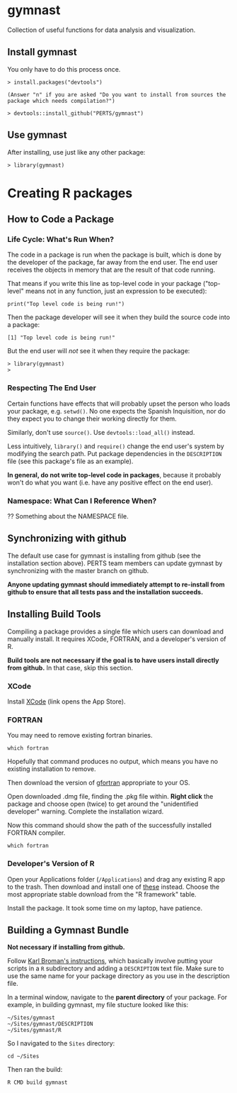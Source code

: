 # gymnast

Collection of useful functions for data analysis and visualization.

## Install gymnast

You only have to do this process once.

    > install.packages("devtools")

    (Answer "n" if you are asked "Do you want to install from sources the package which needs compilation?")

    > devtools::install_github("PERTS/gymnast")

## Use gymnast

After installing, use just like any other package:

    > library(gymnast)

# Creating R packages

## How to Code a Package

### Life Cycle: What's Run When?

The code in a package is run when the package is built, which is done by the developer of the package, far away from the end user. The end user receives the objects in memory that are the result of that code running.

That means if you write this line as top-level code in your package ("top-level" means not in any function, just an expression to be executed):

    print("Top level code is being run!")

Then the package developer will see it when they build the source code into a package:

    [1] "Top level code is being run!"

But the end user will _not_ see it when they require the package:

    > library(gymnast)
    >

### Respecting The End User

Certain functions have effects that will probably upset the person who loads your package, e.g. `setwd()`. No one expects the Spanish Inquisition, nor do they expect you to change their working directly for them.

Similarly, don't use `source()`. Use `devtools::load_all()` instead.

Less intuitively, `library()` and `require()` change the end user's system by modifying the search path. Put package dependencies in the `DESCRIPTION` file (see this package's file as an example).

**In general, do not write top-level code in packages**, because it probably won't do what you want (i.e. have any positive effect on the end user).

### Namespace: What Can I Reference When?

?? Something about the NAMESPACE file.

## Synchronizing with github

The default use case for gymnast is installing from github (see the installation section above). PERTS team members can update gymnast by synchronizing with the master branch on github.

**Anyone updating gymnast should immediately attempt to re-install from github to ensure that all tests pass and the installation succeeds.**

## Installing Build Tools

Compiling a package provides a single file which users can download and manually install. It requires XCode, FORTRAN, and a developer's version of R.

**Build tools are not necessary if the goal is to have users install directly from github.** In that case, skip this section.

### XCode

Install [XCode][1] (link opens the App Store).

[1]: https://itunes.apple.com/us/app/xcode/id497799835?ls=1&mt=12#

### FORTRAN

You may need to remove existing fortran binaries.

    which fortran

Hopefully that command produces no output, which means you have no existing installation to remove.

Then download the version of [gfortran][2] appropriate to your OS.

[2]: http://gcc.gnu.org/wiki/GFortranBinaries#MacOS

Open downloaded .dmg file, finding the .pkg file within. **Right click** the package and choose open (twice) to get around the "unidentified developer" warning. Complete the installation wizard.

Now this command should show the path of the successfully installed FORTRAN compiler.

    which fortran

### Developer's Version of R

Open your Applications folder (`/Applications`) and drag any existing R app to the trash. Then download and install one of [these][3] instead. Choose the
most appropriate stable download from the "R framework" table.

[3]: http://r.research.att.com/

Install the package. It took some time on my laptop, have patience.

## Building a Gymnast Bundle

**Not necessary if installing from github.**

Follow [Karl Broman's instructions][4], which basically involve putting your scripts in a `R` subdirectory and adding a `DESCRIPTION` text file. Make sure to use the same name for your package directory as you use in the description file.

[4]: http://kbroman.org/pkg_primer/pages/minimal.html

In a terminal window, navigate to the **parent directory** of your package. For example, in building gymnast, my file stucture looked like this:

    ~/Sites/gymnast
    ~/Sites/gymnast/DESCRIPTION
    ~/Sites/gymnast/R

So I navigated to the `Sites` directory:

    cd ~/Sites

Then ran the build:

    R CMD build gymnast
